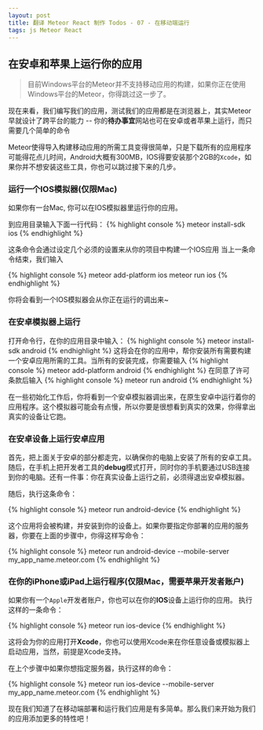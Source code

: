 ```yaml
---
layout: post
title: 翻译 Meteor React 制作 Todos - 07 - 在移动端运行
tags: js Meteor React
---
```


## 在安卓和苹果上运行你的应用

> 目前Windows平台的Meteor并不支持移动应用的构建，如果你正在使用Windows平台的Meteor，你得跳过这一步了。

现在来看，我们编写我们的应用，测试我们的应用都是在浏览器上，其实Meteor早就设计了跨平台的能力 -- 你的**待办事宜**网站也可在安卓或者苹果上运行，而只需要几个简单的命令

Meteor使得导入构建移动应用的所需工具变得很简单，只是下载所有的应用程序可能得花点儿时间，Android大概有300MB，IOS得要安装那个2GB的`Xcode`，如果你并不想安装这些工具，你也可以跳过接下来的几步。

### 运行一个IOS模拟器(仅限Mac)

如果你有一台Mac, 你可以在IOS模拟器里运行你的应用。

到应用目录输入下面一行代码：
{% highlight console %}
meteor install-sdk ios
{% endhighlight %}

这条命令会通过设定几个必须的设置来从你的项目中构建一个IOS应用
当上一条命令结束，我们输入

{% highlight console %}
meteor add-platform ios
meteor run ios
{% endhighlight %}

你将会看到一个IOS模拟器会从你正在运行的调出来~

### 在安卓模拟器上运行

打开命令行，在你的应用目录中输入：
{% highlight console %}
meteor install-sdk android
{% endhighlight %}
这将会在你的应用中，帮你安装所有需要构建一个安卓应用所需的工具。当所有的安装完成，你需要输入
{% highlight console %}
meteor add-platform android
{% endhighlight %}
在同意了许可条款后输入
{% highlight console %}
meteor run android
{% endhighlight %}

在一些初始化工作后，你将看到一个安卓模拟器调出来，在原生安卓中运行着你的应用程序。这个模拟器可能会有点慢，所以你要是很想看到真实的效果，你得拿出真实的设备让它跑。

### 在安卓设备上运行安卓应用

首先，把上面关于安卓的部分都走完，以确保你的电脑上安装了所有的安卓工具。随后，在手机上把开发者工具的**debug**模式打开，同时你的手机要通过USB连接到你的电脑。还有一件事：你在真实设备上运行之前，必须得退出安卓模拟器。

随后，执行这条命令：

{% highlight console %}
meteor run android-device
{% endhighlight %}

这个应用将会被构建，并安装到你的设备上。如果你要指定你部署的应用的服务器，你要在上面的步骤中，你得这样写命令：

{% highlight console %}
meteor run android-device --mobile-server my_app_name.meteor.com
{% endhighlight %}

### 在你的iPhone或iPad上运行程序(仅限Mac，需要苹果开发者账户)

如果你有一个`Apple`开发者账户，你也可以在你的**IOS**设备上运行你的应用。
执行这样的一条命令：

{% highlight console %}
meteor run ios-device
{% endhighlight %}

这将会为你的应用打开**Xcode**，你也可以使用Xcode来在你任意设备或模拟器上启动应用，当然，前提是Xcode支持。

在上个步骤中如果你想指定服务器，执行这样的命令：

{% highlight console %}
meteor run ios-device --mobile-server my_app_name.meteor.com
{% endhighlight %}

现在我们知道了在移动端部署和运行我们应用是有多简单。那么我们来开始为我们的应用添加更多的特性吧！